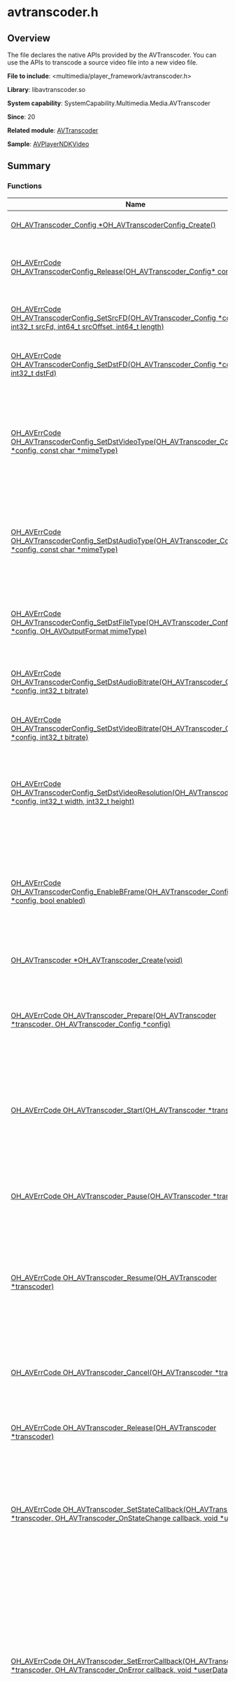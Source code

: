 # avtranscoder.h
<!--Kit: Media Kit-->
<!--Subsystem: Multimedia-->
<!--Owner: @wang-haizhou6-->
<!--Designer: @HmQQQ-->
<!--Tester: @xchaosioda-->
<!--Adviser: @zengyawen-->

## Overview

The file declares the native APIs provided by the AVTranscoder. You can use the APIs to transcode a source video file into a new video file.

**File to include**: <multimedia/player_framework/avtranscoder.h>

**Library**: libavtranscoder.so

**System capability**: SystemCapability.Multimedia.Media.AVTranscoder

**Since**: 20

**Related module**: [AVTranscoder](capi-avtranscoder.md)

**Sample**: [AVPlayerNDKVideo](https://gitcode.com/openharmony/applications_app_samples/tree/master/code/DocsSample/Media/AVPlayer/AVPlayerNDK)

## Summary

### Functions

| Name| Description|
| -- | -- |
| [OH_AVTranscoder_Config *OH_AVTranscoderConfig_Create()](#oh_avtranscoderconfig_create) | Creates an instance of the transcoding configuration parameters.|
| [OH_AVErrCode OH_AVTranscoderConfig_Release(OH_AVTranscoder_Config* config)](#oh_avtranscoderconfig_release) | Releases the resources of the transcoding configuration parameters.<br>After a successful call, the instance specified by **config** is released and set to nullptr.|
| [OH_AVErrCode OH_AVTranscoderConfig_SetSrcFD(OH_AVTranscoder_Config *config, int32_t srcFd, int64_t srcOffset, int64_t length)](#oh_avtranscoderconfig_setsrcfd) | Sets the file descriptor of the source video for transcoding.<br>This function must be called before [OH_AVTranscoder_Prepare](#oh_avtranscoder_prepare).|
| [OH_AVErrCode OH_AVTranscoderConfig_SetDstFD(OH_AVTranscoder_Config *config, int32_t dstFd)](#oh_avtranscoderconfig_setdstfd) | Sets the file descriptor of the output video for transcoding.<br>This function must be called before [OH_AVTranscoder_Prepare](#oh_avtranscoder_prepare).|
| [OH_AVErrCode OH_AVTranscoderConfig_SetDstVideoType(OH_AVTranscoder_Config *config, const char *mimeType)](#oh_avtranscoderconfig_setdstvideotype) | Sets the encoding format of the output video for transcoding.<br>Currently, only AVC and HEVC are supported. If the source video is in HEVC format, the default value is **HEVC**. Otherwise, the default value is **AVC**.<br>This function must be called before [OH_AVTranscoder_Prepare](#oh_avtranscoder_prepare).|
| [OH_AVErrCode OH_AVTranscoderConfig_SetDstAudioType(OH_AVTranscoder_Config *config, const char *mimeType)](#oh_avtranscoderconfig_setdstaudiotype) | Sets the encoding format of the output audio for transcoding.<br>Currently, only AAC is supported. If this parameter is not set, AAC is used by default.<br>This function must be called before [OH_AVTranscoder_Prepare](#oh_avtranscoder_prepare).|
| [OH_AVErrCode OH_AVTranscoderConfig_SetDstFileType(OH_AVTranscoder_Config *config, OH_AVOutputFormat mimeType)](#oh_avtranscoderconfig_setdstfiletype) | Sets the container format of the output video file for transcoding.<br>Currently, only MP4 is supported.<br>This function must be called before [OH_AVTranscoder_Prepare](#oh_avtranscoder_prepare).|
| [OH_AVErrCode OH_AVTranscoderConfig_SetDstAudioBitrate(OH_AVTranscoder_Config *config, int32_t bitrate)](#oh_avtranscoderconfig_setdstaudiobitrate) | Sets the bit rate of the output audio for transcoding.<br>This function must be called before [OH_AVTranscoder_Prepare](#oh_avtranscoder_prepare).|
| [OH_AVErrCode OH_AVTranscoderConfig_SetDstVideoBitrate(OH_AVTranscoder_Config *config, int32_t bitrate)](#oh_avtranscoderconfig_setdstvideobitrate) | Sets the bit rate of the output video for transcoding.<br>This function must be called before [OH_AVTranscoder_Prepare](#oh_avtranscoder_prepare).|
| [OH_AVErrCode OH_AVTranscoderConfig_SetDstVideoResolution(OH_AVTranscoder_Config *config, int32_t width, int32_t height)](#oh_avtranscoderconfig_setdstvideoresolution) | Sets the resolution of the output video for transcoding, in px, where **width** is the width of the output video frame and **height** is the height of the output video frame.<br>This function must be called before [OH_AVTranscoder_Prepare](#oh_avtranscoder_prepare).|
| [OH_AVErrCode OH_AVTranscoderConfig_EnableBFrame(OH_AVTranscoder_Config *config, bool enabled)](#oh_avtranscoderconfig_enablebframe) | Enables B-frame encoding for the output video during transcoding.<br>For details about the constraints on B-frame video encoding, see [Constraints in B-Frame Video Encoding](../../media/avcodec/video-encoding-b-frame.md#constraints).<br>If the current environment does not meet these constraints, B-frames will be skipped, and encoding will proceed as if B-frame video encoding were not enabled.|
| [OH_AVTranscoder *OH_AVTranscoder_Create(void)](#oh_avtranscoder_create) | Creates an AVTranscoder instance.|
| [OH_AVErrCode OH_AVTranscoder_Prepare(OH_AVTranscoder *transcoder, OH_AVTranscoder_Config *config)](#oh_avtranscoder_prepare) | Sets the parameters for video transcoding and prepares for transcoding.<br>This function must be called before [OH_AVTranscoder_Start](#oh_avtranscoder_start). Upon a successful call to this function, the AVTranscoder enters the AVTRANSCODER_PREPARED state.|
| [OH_AVErrCode OH_AVTranscoder_Start(OH_AVTranscoder *transcoder)](#oh_avtranscoder_start) | Starts transcoding.<br>This function must be called after a successful call to [OH_AVTranscoder_Prepare](#oh_avtranscoder_prepare). Upon a successful call to this function, the AVTranscoder enters the AVTRANSCODER_STARTED state.|
| [OH_AVErrCode OH_AVTranscoder_Pause(OH_AVTranscoder *transcoder)](#oh_avtranscoder_pause) | Pauses transcoding.<br>This function must be called when the AVTranscoder is in the AVTRANSCODER_STARTED state. Upon a successful call to this function, the AVTranscoder enters the AVTRANSCODER_PAUSED state.|
| [OH_AVErrCode OH_AVTranscoder_Resume(OH_AVTranscoder *transcoder)](#oh_avtranscoder_resume) | Resumes transcoding.<br>This function must be called when the AVTranscoder is in the AVTRANSCODER_PAUSED state. Upon a successful call to this function, the AVTranscoder enters the AVTRANSCODER_STARTED state again.|
| [OH_AVErrCode OH_AVTranscoder_Cancel(OH_AVTranscoder *transcoder)](#oh_avtranscoder_cancel) | Cancels transcoding.<br>This function must be called when the AVTranscoder is in the AVTRANSCODER_STARTED or AVTRANSCODER_PAUSED state. Upon a successful call to this function, the AVTranscoder enters the AVTRANSCODER_CANCELLED state.|
| [OH_AVErrCode OH_AVTranscoder_Release(OH_AVTranscoder *transcoder)](#oh_avtranscoder_release) | Releases an AVTranscoder instance.|
| [OH_AVErrCode OH_AVTranscoder_SetStateCallback(OH_AVTranscoder *transcoder, OH_AVTranscoder_OnStateChange callback, void *userData)](#oh_avtranscoder_setstatecallback) | Registers a callback for transcoding state change events.<br>This callback is invoked when the state of the transcoding process changes.<br>An application can subscribe to only one transcoding state change event. When the application initiates multiple subscriptions to this event, the last subscription is applied.<br>The callback must be registered before [OH_AVTranscoder_Prepare](#oh_avtranscoder_prepare) is called.|
| [OH_AVErrCode OH_AVTranscoder_SetErrorCallback(OH_AVTranscoder *transcoder, OH_AVTranscoder_OnError callback, void *userData)](#oh_avtranscoder_seterrorcallback) | Registers a callback for transcoding error events.<br>This callback is invoked when an error occurs during the transcoding process.<br>If this event is reported, call [OH_AVTranscoder_Release](#oh_avtranscoder_release) to exit the transcoding.<br>An application can subscribe to only one transcoding error event. When the application initiates multiple subscriptions to this event, the last subscription is applied.<br>The callback must be registered before [OH_AVTranscoder_Prepare](#oh_avtranscoder_prepare) is called.|
| [OH_AVErrCode OH_AVTranscoder_SetProgressUpdateCallback(OH_AVTranscoder *transcoder, OH_AVTranscoder_OnProgressUpdate callback, void *userData)](#oh_avtranscoder_setprogressupdatecallback) | Registers a callback for transcoding progress update events.<br>This callback is invoked when the progress of the transcoding process is updated.<br>An application can subscribe to only one transcoding error event. When the application initiates multiple subscriptions to this event, the last subscription is applied.<br>The callback must be registered before [OH_AVTranscoder_Prepare](#oh_avtranscoder_prepare) is called.|

## Function Description

### OH_AVTranscoderConfig_Create()

```
OH_AVTranscoder_Config *OH_AVTranscoderConfig_Create()
```

**Description**

Creates an instance of the transcoding configuration parameters.

**System capability**: SystemCapability.Multimedia.Media.AVTranscoder

**Since**: 20

**Returns**

| Type| Description|
| -- | -- |
| [OH_AVTranscoder_Config](capi-avtranscoder-oh-avtranscoder-config.md) * | Pointer to the OH_AVTranscoder_Config instance created. If the operation fails, nullptr is returned.|

### OH_AVTranscoderConfig_Release()

```
OH_AVErrCode OH_AVTranscoderConfig_Release(OH_AVTranscoder_Config* config)
```

**Description**

Releases the resources of the transcoding configuration parameters.

After a successful call, the instance specified by **config** is released and set to nullptr.

**System capability**: SystemCapability.Multimedia.Media.AVTranscoder

**Since**: 20


**Parameters**

| Name| Description|
| -- | -- |
| [OH_AVTranscoder_Config](capi-avtranscoder-oh-avtranscoder-config.md)* config | Pointer to an OH_AVTranscoder_Config instance, which is created by running [OH_AVTranscoderConfig_Create](#oh_avtranscoderconfig_create).|

**Returns**

| Type| Description|
| -- | -- |
| [OH_AVErrCode](../apis-avcodec-kit/_core.md#oh_averrcode-1) | **AV_ERR_OK**: The release operation is successful.<br>**AV_ERR_INVALID_VAL**: The input parameter **config** is nullptr.|

### OH_AVTranscoderConfig_SetSrcFD()

```
OH_AVErrCode OH_AVTranscoderConfig_SetSrcFD(OH_AVTranscoder_Config *config, int32_t srcFd, int64_t srcOffset, int64_t length)
```

**Description**

Sets the file descriptor of the source video for transcoding.

This function must be called before [OH_AVTranscoder_Prepare](#oh_avtranscoder_prepare).

**System capability**: SystemCapability.Multimedia.Media.AVTranscoder

**Since**: 20


**Parameters**

| Name| Description|
| -- | -- |
| [OH_AVTranscoder_Config](capi-avtranscoder-oh-avtranscoder-config.md) *config | Pointer to an OH_AVTranscoder_Config instance, which is created by running [OH_AVTranscoderConfig_Create](#oh_avtranscoderconfig_create).|
| int32_t srcFd | File descriptor of the source video.|
| int64_t srcOffset | Offset of the source video in the file descriptor, in bytes.|
| int64_t length | Size of the source video, in bytes.|

**Returns**

| Type| Description|
| -- | -- |
| [OH_AVErrCode](../apis-avcodec-kit/_core.md#oh_averrcode-1) | **AV_ERR_OK**: The setting is successful.<br>**AV_ERR_INVALID_VAL**: The input parameter **config** is nullptr, or the parameters related to the source video file are incorrect.|

### OH_AVTranscoderConfig_SetDstFD()

```
OH_AVErrCode OH_AVTranscoderConfig_SetDstFD(OH_AVTranscoder_Config *config, int32_t dstFd)
```

**Description**

Sets the file descriptor of the output video for transcoding.

This function must be called before [OH_AVTranscoder_Prepare](#oh_avtranscoder_prepare).

**System capability**: SystemCapability.Multimedia.Media.AVTranscoder

**Since**: 20


**Parameters**

| Name| Description|
| -- | -- |
| [OH_AVTranscoder_Config](capi-avtranscoder-oh-avtranscoder-config.md) *config | Pointer to an OH_AVTranscoder_Config instance, which is created by running [OH_AVTranscoderConfig_Create](#oh_avtranscoderconfig_create).|
| int32_t dstFd | File descriptor of the output video.|

**Returns**

| Type| Description|
| -- | -- |
| [OH_AVErrCode](../apis-avcodec-kit/_core.md#oh_averrcode-1) | **AV_ERR_OK**: The setting is successful.<br>**AV_ERR_INVALID_VAL**: The input parameter **config** is nullptr, or the output video file descriptor is invalid.|

### OH_AVTranscoderConfig_SetDstVideoType()

```
OH_AVErrCode OH_AVTranscoderConfig_SetDstVideoType(OH_AVTranscoder_Config *config, const char *mimeType)
```

**Description**

Sets the encoding format of the output video for transcoding.

Currently, only AVC and HEVC are supported. If the source video is in HEVC format, the default value is **HEVC**. Otherwise, the default value is **AVC**.

This function must be called before [OH_AVTranscoder_Prepare](#oh_avtranscoder_prepare).

**System capability**: SystemCapability.Multimedia.Media.AVTranscoder

**Since**: 20


**Parameters**

| Name| Description|
| -- | -- |
| [OH_AVTranscoder_Config](capi-avtranscoder-oh-avtranscoder-config.md) *config | Pointer to an OH_AVTranscoder_Config instance, which is created by running [OH_AVTranscoderConfig_Create](#oh_avtranscoderconfig_create).|
| const char *mimeType | Pointer to the encoding format of the output video. For details, see [native_avcodec_base.h](../apis-avcodec-kit/native__avcodec__base_8h.md#variables).|

**Returns**

| Type| Description|
| -- | -- |
| [OH_AVErrCode](../apis-avcodec-kit/_core.md#oh_averrcode-1) | **AV_ERR_OK**: The setting is successful.<br>**AV_ERR_INVALID_VAL**: The input parameter **config** is nullptr, or the value of **mimeType** is not allowed.|

### OH_AVTranscoderConfig_SetDstAudioType()

```
OH_AVErrCode OH_AVTranscoderConfig_SetDstAudioType(OH_AVTranscoder_Config *config, const char *mimeType)
```

**Description**

Sets the encoding format of the output audio for transcoding.

Currently, only AAC is supported. If this parameter is not set, AAC is used by default.

This function must be called before [OH_AVTranscoder_Prepare](#oh_avtranscoder_prepare).

**System capability**: SystemCapability.Multimedia.Media.AVTranscoder

**Since**: 20


**Parameters**

| Name| Description|
| -- | -- |
| [OH_AVTranscoder_Config](capi-avtranscoder-oh-avtranscoder-config.md) *config | Pointer to an OH_AVTranscoder_Config instance, which is created by running [OH_AVTranscoderConfig_Create](#oh_avtranscoderconfig_create).|
| const char *mimeType | Pointer to the encoding format of the output audio. For details, see [native_avcodec_base.h](../apis-avcodec-kit/native__avcodec__base_8h.md#variables).|

**Returns**

| Type| Description|
| -- | -- |
| [OH_AVErrCode](../apis-avcodec-kit/_core.md#oh_averrcode-1) | **AV_ERR_OK**: The setting is successful.<br>**AV_ERR_INVALID_VAL**: The input parameter **config** is nullptr, or the value of **mimeType** is not allowed.|

### OH_AVTranscoderConfig_SetDstFileType()

```
OH_AVErrCode OH_AVTranscoderConfig_SetDstFileType(OH_AVTranscoder_Config *config, OH_AVOutputFormat mimeType)
```

**Description**

Sets the container format of the output video file for transcoding.

Currently, only MP4 is supported.

This function must be called before [OH_AVTranscoder_Prepare](#oh_avtranscoder_prepare).

**System capability**: SystemCapability.Multimedia.Media.AVTranscoder

**Since**: 20


**Parameters**

| Name| Description|
| -- | -- |
| [OH_AVTranscoder_Config](capi-avtranscoder-oh-avtranscoder-config.md) *config | Pointer to an OH_AVTranscoder_Config instance, which is created by running [OH_AVTranscoderConfig_Create](#oh_avtranscoderconfig_create).|
| [OH_AVOutputFormat](../apis-avcodec-kit/_codec_base.md#oh_avoutputformat-1) mimeType | Container format of the output video. For details, see [native_avcodec_base.h](../apis-avcodec-kit/native__avcodec__base_8h.md#variables).|

**Returns**

| Type| Description|
| -- | -- |
| [OH_AVErrCode](../apis-avcodec-kit/_core.md#oh_averrcode-1) | **AV_ERR_OK**: The setting is successful.<br>**AV_ERR_INVALID_VAL**: The input parameter **config** is nullptr, or the value of **mimeType** is invalid.|

### OH_AVTranscoderConfig_SetDstAudioBitrate()

```
OH_AVErrCode OH_AVTranscoderConfig_SetDstAudioBitrate(OH_AVTranscoder_Config *config, int32_t bitrate)
```

**Description**

Sets the bit rate of the output audio for transcoding.

This function must be called before [OH_AVTranscoder_Prepare](#oh_avtranscoder_prepare).

**System capability**: SystemCapability.Multimedia.Media.AVTranscoder

**Since**: 20


**Parameters**

| Name| Description|
| -- | -- |
| [OH_AVTranscoder_Config](capi-avtranscoder-oh-avtranscoder-config.md) *config | Pointer to an OH_AVTranscoder_Config instance, which is created by running [OH_AVTranscoderConfig_Create](#oh_avtranscoderconfig_create).|
| int32_t bitrate | Bit rate of the output audio, in bit/s. The value range is [1, 500000]. The default value is 48 kbit/s.|

**Returns**

| Type| Description|
| -- | -- |
| [OH_AVErrCode](../apis-avcodec-kit/_core.md#oh_averrcode-1) | **AV_ERR_OK**: The setting is successful.<br>**AV_ERR_INVALID_VAL**: The input parameter **config** is nullptr, or the value of **bitrate** is invalid.|

### OH_AVTranscoderConfig_SetDstVideoBitrate()

```
OH_AVErrCode OH_AVTranscoderConfig_SetDstVideoBitrate(OH_AVTranscoder_Config *config, int32_t bitrate)
```

**Description**

Sets the bit rate of the output video for transcoding.

This function must be called before [OH_AVTranscoder_Prepare](#oh_avtranscoder_prepare).

**System capability**: SystemCapability.Multimedia.Media.AVTranscoder

**Since**: 20


**Parameters**

| Name| Description|
| -- | -- |
| [OH_AVTranscoder_Config](capi-avtranscoder-oh-avtranscoder-config.md) *config | Pointer to an OH_AVTranscoder_Config instance, which is created by running [OH_AVTranscoderConfig_Create](#oh_avtranscoderconfig_create).|
| int32_t bitrate | Bit rate of the output video, in bit/s. The default bit rate is set according to the resolution of the output video.<br>For the resolution range [240p, 480p], the default bit rate is 1 Mbit/s.<br>For the resolution range (480p, 720p], the default bit rate is 2 Mbit/s.<br>For the resolution range (240p, 1080p], the default bit rate is 4 Mbit/s.<br>For the resolution 1080p or above, the default bit rate is 8 Mbit/s.|

**Returns**

| Type| Description|
| -- | -- |
| [OH_AVErrCode](../apis-avcodec-kit/_core.md#oh_averrcode-1) | **AV_ERR_OK**: The setting is successful.<br>**AV_ERR_INVALID_VAL**: The input parameter **config** is nullptr, or the value of **bitrate** is invalid.|

### OH_AVTranscoderConfig_SetDstVideoResolution()

```
OH_AVErrCode OH_AVTranscoderConfig_SetDstVideoResolution(OH_AVTranscoder_Config *config, int32_t width, int32_t height)
```

**Description**

Sets the resolution of the output video for transcoding, in px, where **width** is the width of the output video frame and **height** is the height of the output video frame.

This function must be called before [OH_AVTranscoder_Prepare](#oh_avtranscoder_prepare).

**System capability**: SystemCapability.Multimedia.Media.AVTranscoder

**Since**: 20


**Parameters**

| Name| Description|
| -- | -- |
| [OH_AVTranscoder_Config](capi-avtranscoder-oh-avtranscoder-config.md) *config | Pointer to an OH_AVTranscoder_Config instance, which is created by running [OH_AVTranscoderConfig_Create](#oh_avtranscoderconfig_create).|
| int32_t width | Width of the output video frame. The value range is [240, 3840]. The default value is the width of the source video frame.|
| int32_t height | Height of the output video frame. The value range is [240, 2160]. The default value is the height of the source video frame.|

**Returns**

| Type| Description|
| -- | -- |
| [OH_AVErrCode](../apis-avcodec-kit/_core.md#oh_averrcode-1) | **AV_ERR_OK**: The setting is successful.<br>**AV_ERR_INVALID_VAL**: The input parameter **config** is nullptr, or the value of **width** or **height** is invalid.|

### OH_AVTranscoderConfig_EnableBFrame()

```
OH_AVErrCode OH_AVTranscoderConfig_EnableBFrame(OH_AVTranscoder_Config *config, bool enabled)
```

**Description**

Enables B-frame encoding for the output video during transcoding.

For details about the constraints on B-frame video encoding, see [Constraints in B-Frame Video Encoding](../../media/avcodec/video-encoding-b-frame.md#constraints).

If the current environment does not meet these constraints, B-frames will be skipped, and encoding will proceed as if B-frame video encoding were not enabled.

**System capability**: SystemCapability.Multimedia.Media.AVTranscoder

**Since**: 20


**Parameters**

| Name| Description|
| -- | -- |
| [OH_AVTranscoder_Config](capi-avtranscoder-oh-avtranscoder-config.md) *config | Pointer to an OH_AVTranscoder_Config instance, which is created by running [OH_AVTranscoderConfig_Create](#oh_avtranscoderconfig_create).|
| bool enabled | Whether to enable B-frame encoding. **true** to enable, **false** otherwise.|

**Returns**

| Type| Description|
| -- | -- |
| [OH_AVErrCode](../apis-avcodec-kit/_core.md#oh_averrcode-1) | **AV_ERR_OK**: The setting is successful.<br>**AV_ERR_INVALID_VAL**: The input parameter **config** is nullptr.|

### OH_AVTranscoder_Create()

```
OH_AVTranscoder *OH_AVTranscoder_Create(void)
```

**Description**

Creates an AVTranscoder instance.

**System capability**: SystemCapability.Multimedia.Media.AVTranscoder

**Since**: 20

**Returns**

| Type| Description|
| -- | -- |
| [OH_AVTranscoder](capi-avtranscoder-oh-avtranscoder.md) * | Pointer to the OH_AVTranscoder instance created. If the operation fails, nullptr is returned.|

### OH_AVTranscoder_Prepare()

```
OH_AVErrCode OH_AVTranscoder_Prepare(OH_AVTranscoder *transcoder, OH_AVTranscoder_Config *config)
```

**Description**

Sets the parameters for video transcoding and prepares for transcoding.

This function must be called before [OH_AVTranscoder_Start](#oh_avtranscoder_start). Upon a successful call to this function, the AVTranscoder enters the AVTRANSCODER_PREPARED state.

**System capability**: SystemCapability.Multimedia.Media.AVTranscoder

**Since**: 20


**Parameters**

| Name| Description|
| -- | -- |
| [OH_AVTranscoder](capi-avtranscoder-oh-avtranscoder.md) *transcoder | Pointer to an OH_AVTranscoder instance, which is created by running [OH_AVTranscoder_Create](#oh_avtranscoder_create).|
| [OH_AVTranscoder_Config](capi-avtranscoder-oh-avtranscoder-config.md) *config | Pointer to an OH_AVTranscoder_Config instance,<br>              which is created by running [OH_AVTranscoderConfig_Create](#oh_avtranscoderconfig_create).|

**Returns**

| Type| Description|
| -- | -- |
| [OH_AVErrCode](../apis-avcodec-kit/_core.md#oh_averrcode-1) | **AV_ERR_OK**: The video transcoding parameters are set successfully, and the AVTranscoder enters the AVTRANSCODER_PREPARED state.<br>**AV_ERR_INVALID_VAL**: The input parameter **transcoder** is nullptr, or the Prepare operation fails.<br>**AV_ERR_OPERATE_NOT_PERMIT**: The Prepare operation is not allowed in the current state, or the format is not supported.<br>**AV_ERR_IO**: An I/O access error occurs.<br>**AV_ERR_SERVICE_DIED**: The media service is stopped.|

### OH_AVTranscoder_Start()

```
OH_AVErrCode OH_AVTranscoder_Start(OH_AVTranscoder *transcoder)
```

**Description**

Starts transcoding.

This function must be called after a successful call to [OH_AVTranscoder_Prepare](#oh_avtranscoder_prepare). Upon a successful call to this function, the AVTranscoder enters the AVTRANSCODER_STARTED state.

**System capability**: SystemCapability.Multimedia.Media.AVTranscoder

**Since**: 20


**Parameters**

| Name| Description|
| -- | -- |
| [OH_AVTranscoder](capi-avtranscoder-oh-avtranscoder.md) *transcoder | Pointer to an OH_AVTranscoder instance, which is created by running [OH_AVTranscoder_Create](#oh_avtranscoder_create).|

**Returns**

| Type| Description|
| -- | -- |
| [OH_AVErrCode](../apis-avcodec-kit/_core.md#oh_averrcode-1) | **AV_ERR_OK**: Transcoding starts successfully, and the AVTranscoder enters the AVTRANSCODER_STARTED state.<br>**AV_ERR_INVALID_VAL**: The input parameter **transcoder** is nullptr, or the Start operation fails.<br>**AV_ERR_OPERATE_NOT_PERMIT**: The Start operation is not allowed in the current state.<br>**AV_ERR_IO**: An I/O access error occurs.<br>**AV_ERR_SERVICE_DIED**: The media service is stopped.|

### OH_AVTranscoder_Pause()

```
OH_AVErrCode OH_AVTranscoder_Pause(OH_AVTranscoder *transcoder)
```

**Description**

Pauses transcoding.

This function must be called when the AVTranscoder is in the AVTRANSCODER_STARTED state. Upon a successful call to this function, the AVTranscoder enters the AVTRANSCODER_PAUSED state.

**System capability**: SystemCapability.Multimedia.Media.AVTranscoder

**Since**: 20


**Parameters**

| Name| Description|
| -- | -- |
| [OH_AVTranscoder](capi-avtranscoder-oh-avtranscoder.md) *transcoder | Pointer to an OH_AVTranscoder instance, which is created by running [OH_AVTranscoder_Create](#oh_avtranscoder_create).|

**Returns**

| Type| Description|
| -- | -- |
| [OH_AVErrCode](../apis-avcodec-kit/_core.md#oh_averrcode-1) | **AV_ERR_OK**: Transcoding is paused successfully, and the AVTranscoder enters the AVTRANSCODER_PAUSED state.<br>**AV_ERR_INVALID_VAL**: The input parameter **transcoder** is nullptr, or the Pause operation fails.<br>**AV_ERR_OPERATE_NOT_PERMIT**: The Pause operation is not allowed in the current state.<br>**AV_ERR_IO**: An I/O access error occurs.<br>**AV_ERR_SERVICE_DIED**: The media service is stopped.|

### OH_AVTranscoder_Resume()

```
OH_AVErrCode OH_AVTranscoder_Resume(OH_AVTranscoder *transcoder)
```

**Description**

Resumes transcoding.

This function must be called when the AVTranscoder is in the AVTRANSCODER_PAUSED state. Upon a successful call to this function, the AVTranscoder enters the AVTRANSCODER_STARTED state again.

**System capability**: SystemCapability.Multimedia.Media.AVTranscoder

**Since**: 20


**Parameters**

| Name| Description|
| -- | -- |
| [OH_AVTranscoder](capi-avtranscoder-oh-avtranscoder.md) *transcoder | Pointer to an OH_AVTranscoder instance, which is created by running [OH_AVTranscoder_Create](#oh_avtranscoder_create).|

**Returns**

| Type| Description|
| -- | -- |
| [OH_AVErrCode](../apis-avcodec-kit/_core.md#oh_averrcode-1) | **AV_ERR_OK**: Transcoding is resumed successfully, and the AVTranscoder enters the AVTRANSCODER_STARTED state.<br>**AV_ERR_INVALID_VAL**: The input parameter **transcoder** is nullptr, or the Resume operation fails.<br>**AV_ERR_OPERATE_NOT_PERMIT**: The Resume operation is not allowed in the current state.<br>**AV_ERR_IO**: An I/O access error occurs.<br>**AV_ERR_SERVICE_DIED**: The media service is stopped.|

### OH_AVTranscoder_Cancel()

```
OH_AVErrCode OH_AVTranscoder_Cancel(OH_AVTranscoder *transcoder)
```

**Description**

Cancels transcoding.

This function must be called when the AVTranscoder is in the AVTRANSCODER_STARTED or AVTRANSCODER_PAUSED state. Upon a successful call to this function, the AVTranscoder enters the AVTRANSCODER_CANCELLED state.

**System capability**: SystemCapability.Multimedia.Media.AVTranscoder

**Since**: 20


**Parameters**

| Name| Description|
| -- | -- |
| [OH_AVTranscoder](capi-avtranscoder-oh-avtranscoder.md) *transcoder | Pointer to an OH_AVTranscoder instance, which is created by running [OH_AVTranscoder_Create](#oh_avtranscoder_create).|

**Returns**

| Type| Description|
| -- | -- |
| [OH_AVErrCode](../apis-avcodec-kit/_core.md#oh_averrcode-1) | **AV_ERR_OK**: Transcoding is canceled successfully, and the AVTranscoder enters the AVTRANSCODER_CANCELLED state.<br>**AV_ERR_INVALID_VAL**: The input parameter **transcoder** is nullptr, or the Cancel operation fails.<br>**AV_ERR_OPERATE_NOT_PERMIT**: The Cancel operation is not allowed in the current state.<br>**AV_ERR_IO**: An I/O access error occurs.<br>**AV_ERR_SERVICE_DIED**: The media service is stopped.|

### OH_AVTranscoder_Release()

```
OH_AVErrCode OH_AVTranscoder_Release(OH_AVTranscoder *transcoder)
```

**Description**

Releases an AVTranscoder instance.

**System capability**: SystemCapability.Multimedia.Media.AVTranscoder

**Since**: 20


**Parameters**

| Name| Description|
| -- | -- |
| [OH_AVTranscoder](capi-avtranscoder-oh-avtranscoder.md) *transcoder | Pointer to an OH_AVTranscoder instance, which is created by running [OH_AVTranscoder_Create](#oh_avtranscoder_create).|

**Returns**

| Type| Description|
| -- | -- |
| [OH_AVErrCode](../apis-avcodec-kit/_core.md#oh_averrcode-1) | AV_ERR_OK: The AVTranscoder instance is successfully released.<br>**AV_ERR_INVALID_VAL**: The input parameter **transcoder** is nullptr, or the Release operation fails.<br>**AV_ERR_OPERATE_NOT_PERMIT**: The Release operation is not allowed in the current state.<br>**AV_ERR_IO**: An I/O access error occurs.<br>**AV_ERR_SERVICE_DIED**: The media service is stopped.|

### OH_AVTranscoder_SetStateCallback()

```
OH_AVErrCode OH_AVTranscoder_SetStateCallback(OH_AVTranscoder *transcoder, OH_AVTranscoder_OnStateChange callback, void *userData)
```

**Description**

Registers a callback for transcoding state change events.

This callback is invoked when the state of the transcoding process changes.

An application can subscribe to only one transcoding state change event. When the application initiates multiple subscriptions to this event, the last subscription is applied.

The callback must be registered before [OH_AVTranscoder_Prepare](#oh_avtranscoder_prepare) is called.

**System capability**: SystemCapability.Multimedia.Media.AVTranscoder

**Since**: 20


**Parameters**

| Name| Description|
| -- | -- |
| [OH_AVTranscoder](capi-avtranscoder-oh-avtranscoder.md) *transcoder | Pointer to an OH_AVTranscoder instance, which is created by running [OH_AVTranscoder_Create](#oh_avtranscoder_create).|
| [OH_AVTranscoder_OnStateChange](capi-avtranscoder-base-h.md#oh_avtranscoder_onstatechange) callback | Callback invoked when the state of the transcoding process changes. For details, see [OH_AVTranscoder_OnStateChange](capi-avtranscoder-base-h.md#oh_avtranscoder_onstatechange).|
| void *userData | Pointer to user-defined data.|

**Returns**

| Type| Description|
| -- | -- |
| [OH_AVErrCode](../apis-avcodec-kit/_core.md#oh_averrcode-1) | **AV_ERR_OK**: The registration is successful.<br>**AV_ERR_INVALID_VAL**: The input parameter **transcoder** or **callback** is nullptr.|

### OH_AVTranscoder_SetErrorCallback()

```
OH_AVErrCode OH_AVTranscoder_SetErrorCallback(OH_AVTranscoder *transcoder, OH_AVTranscoder_OnError callback, void *userData)
```

**Description**

Registers a callback for transcoding error events.

This callback is invoked when an error occurs during the transcoding process.

If this event is reported, call [OH_AVTranscoder_Release](#oh_avtranscoder_release) to exit the transcoding.

An application can subscribe to only one transcoding error event. When the application initiates multiple subscriptions to this event, the last subscription is applied.

The callback must be registered before [OH_AVTranscoder_Prepare](#oh_avtranscoder_prepare) is called.

**System capability**: SystemCapability.Multimedia.Media.AVTranscoder

**Since**: 20


**Parameters**

| Name| Description|
| -- | -- |
| [OH_AVTranscoder](capi-avtranscoder-oh-avtranscoder.md) *transcoder | Pointer to an OH_AVTranscoder instance, which is created by running [OH_AVTranscoder_Create](#oh_avtranscoder_create).|
| [OH_AVTranscoder_OnError](capi-avtranscoder-base-h.md#oh_avtranscoder_onerror) callback | Callback invoked when an error occurs during the transcoding process. For details, see [OH_AVTranscoder_OnError](capi-avtranscoder-base-h.md#oh_avtranscoder_onerror).|
| void *userData | Pointer to user-defined data.|

**Returns**

| Type| Description|
| -- | -- |
| [OH_AVErrCode](../apis-avcodec-kit/_core.md#oh_averrcode-1) | **AV_ERR_OK**: The registration is successful.<br>**AV_ERR_INVALID_VAL**: The input parameter **transcoder** or **callback** is nullptr.|

### OH_AVTranscoder_SetProgressUpdateCallback()

```
OH_AVErrCode OH_AVTranscoder_SetProgressUpdateCallback(OH_AVTranscoder *transcoder, OH_AVTranscoder_OnProgressUpdate callback, void *userData)
```

**Description**

Registers a callback for transcoding progress update events.

This callback is invoked when the progress of the transcoding process is updated.

An application can subscribe to only one transcoding error event. When the application initiates multiple subscriptions to this event, the last subscription is applied.

The callback must be registered before [OH_AVTranscoder_Prepare](#oh_avtranscoder_prepare) is called.

**System capability**: SystemCapability.Multimedia.Media.AVTranscoder

**Since**: 20


**Parameters**

| Name| Description|
| -- | -- |
| [OH_AVTranscoder](capi-avtranscoder-oh-avtranscoder.md) *transcoder | Pointer to an OH_AVTranscoder instance, which is created by running [OH_AVTranscoder_Create](#oh_avtranscoder_create).|
| [OH_AVTranscoder_OnProgressUpdate](capi-avtranscoder-base-h.md#oh_avtranscoder_onprogressupdate) callback | Callback invoked when the progress of the transcoding process is updated. For details, see [OH_AVTranscoder_OnProgressUpdate](capi-avtranscoder-base-h.md#oh_avtranscoder_onprogressupdate).|
| void *userData | Pointer to user-defined data.|

**Returns**

| Type| Description|
| -- | -- |
| [OH_AVErrCode](../apis-avcodec-kit/_core.md#oh_averrcode-1) | **AV_ERR_OK**: The registration is successful.<br>**AV_ERR_INVALID_VAL**: The input parameter **transcoder** or **callback** is nullptr.|
